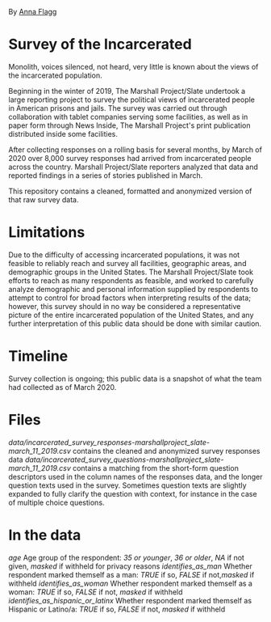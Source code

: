 By [Anna Flagg](https://www.themarshallproject.org/staff/anna-flagg)

# Survey of the Incarcerated
Monolith, voices silenced, not heard, very little is known about the views of the incarcerated population.

Beginning in the winter of 2019, The Marshall Project/Slate undertook a large reporting project to survey the political views of incarcerated people in American prisons and jails. The survey was carried out through collaboration with tablet companies serving some facilities, as well as in paper form through News Inside, The Marshall Project's print publication distributed inside some facilities. 

After collecting responses on a rolling basis for several months, by March of 2020 over 8,000 survey responses had arrived from incarcerated people across the country. Marshall Project/Slate reporters analyzed that data and reported findings in a series of stories published in March. 

This repository contains a cleaned, formatted and anonymized version of that raw survey data. 

# Limitations
Due to the difficulty of accessing incarcerated populations, it was not feasible to reliably reach and survey all facilities, geographic areas, and demographic groups in the United States. The Marshall Project/Slate took efforts to reach as many respondents as feasible, and worked to carefully analyze demographic and personal information supplied by respondents to attempt to control for broad factors when interpreting results of the data; however, this survey should in no way be considered a representative picture of the entire incarcerated population of the United States, and any further interpretation of this public data should be done with similar caution. 

# Timeline
Survey collection is ongoing; this public data is a snapshot of what the team had collected as of March 2020.

# Files
*data/incarcerated_survey_responses-marshallproject_slate-march_11_2019.csv* contains the cleaned and anonymized survey responses data
*data/incarcerated_survey_questions-marshallproject_slate-march_11_2019.csv* contains a matching from the short-form question descriptors used in the column names of the responses data, and the longer question texts used in the survey. Sometimes question texts are slightly expanded to fully clarify the question with context, for instance in the case of multiple choice questions.

# In the data
*age* Age group of the respondent: *35 or younger*, *36 or older*, *NA* if not given, *masked* if withheld for privacy reasons
*identifies_as_man* Whether respondent marked themself as a man: *TRUE* if so, *FALSE* if not,*masked* if withheld
*identifies_as_woman* Whether respondent marked themself as a woman: *TRUE* if so, *FALSE* if not, *masked* if withheld
*identifies_as_hispanic_or_latinx* Whether respondent marked themself as Hispanic or Latino/a: *TRUE* if so, *FALSE* if not, *masked* if withheld
